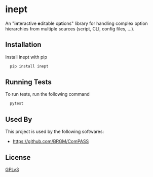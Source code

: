 # inept

An "**in**teractive **e**ditable o**pt**ions" library for handling complex option hierarchies
from multiple sources (script, CLI, config files, ...).

## Installation 

Install inept with pip

```bash 
  pip install inept
```

## Running Tests

To run tests, run the following command

```bash
  pytest
```

## Used By

This project is used by the following softwares:

- https://github.com/BRGM/ComPASS

## License

[GPLv3](https://www.gnu.org/licenses/gpl-3.0.en.html)

